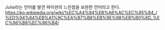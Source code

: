 Julia라는 언어를 발견 파이썬의 느린점을 보완한 언어라고 한다.
https://ko.wikipedia.org/wiki/%EC%A4%84%EB%A6%AC%EC%95%84_(%ED%94%84%EB%A1%9C%EA%B7%B8%EB%9E%98%EB%B0%8D_%EC%96%B8%EC%96%B4)
